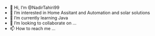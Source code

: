 - 👋 Hi, I’m @NadirTahiri99
- 👀 I’m interested in Home Assitant and Automation and solar solutions
- 🌱 I’m currently learning Java
- 💞️ I’m looking to collaborate on ...
- 📫 How to reach me ...

<!---
NadirTahiri99/NadirTahiri99 is a ✨ special ✨ repository because its `README.md` (this file) appears on your GitHub profile.
You can click the Preview link to take a look at your changes.
--->
